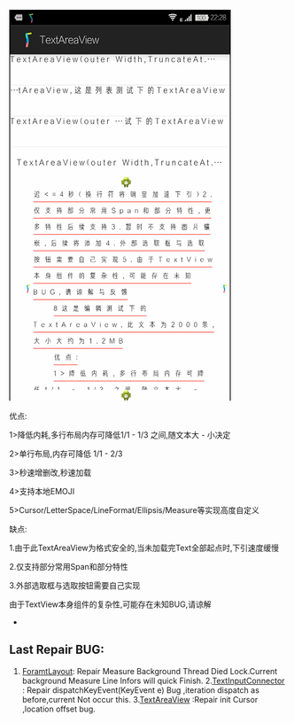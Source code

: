 ![image](https://github.com/Maizer/TextAreaView/blob/TextAreaView/TextAreaViewTest.gif ) 

优点:  

1>降低内耗,多行布局内存可降低1/1 - 1/3 之间,随文本大  - 小决定  

2>单行布局,内存可降低 1/1 - 2/3  

3>秒速增删改,秒速加载  

4>支持本地EMOJI  

5>Cursor/LetterSpace/LineFormat/Ellipsis/Measure等实现高度自定义  

缺点:  

1.由于此TextAreaView为格式安全的,当未加载完Text全部起点时,下引速度缓慢  

2.仅支持部分常用Span和部分特性  

3.外部选取框与选取按钮需要自己实现  

  
由于TextView本身组件的复杂性,可能存在未知BUG,请谅解

-
Last Repair BUG:
-
1. [ForamtLayout](/ibrary/com/maizer/text/layout/FormatLayout.java): Repair Measure Background Thread Died Lock.Current background Measure Line Infors will quick Finish.
2.[TextInputConnector](/library/com/maizer/text/util/TextInputConnector.java) : Repair dispatchKeyEvent(KeyEvent e) Bug ,iteration dispatch as before,current Not occur this.
3.[TextAreaView](/library/com/maizer/text/view/TextAreaView.java) :Repair init Cursor ,location offset bug.


